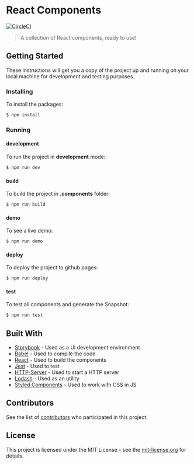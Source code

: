 # React Components

[![CircleCI](https://circleci.com/gh/labcodes/react-components/tree/master.svg?style=svg)](https://circleci.com/gh/labcodes/react-components/tree/master)

> A collection of React components, ready to use!

## Getting Started

These instructions will get you a copy of the project up and running on your local machine for development and testing purposes.

### Installing

To install the packages:

```sh
$ npm install
```

### Running

#### development

To run the project in **development** mode:

```sh
$ npm run dev
```

#### build

To build the project in **.components** folder:

```sh
$ npm run build
```

#### demo

To see a live demo:

```sh
$ npm run demo
```

#### deploy

To deploy the project to github pages:

```sh
$ npm run deploy
```

#### test

To test all components and generate the Snapshot:

```sh
$ npm run test
```

## Built With

* [Storybook](https://storybook.js.org/) - Used as a UI development environment
* [Babel](https://babeljs.io/) - Used to compile the code
* [React](https://reactjs.org/) - Used to build the components
* [Jest](https://facebook.github.io/jest/) - Used to test
* [HTTP-Server](https://www.npmjs.com/package/http-server) - Used to start a HTTP server
* [Lodash](https://lodash.com/) - Used as an utility
* [Styled Components](https://www.styled-components.com) - Used to work with CSS in JS

## Contributors

See the list of [contributors](https://github.com/labcodes/react-components/contributors) who participated in this project.

## License

This project is licensed under the MIT License - see the [mit-license.org](https://labcodes.mit-license.org/) for details.